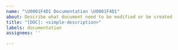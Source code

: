 ```yaml
---
name: "\U0001F4D1 Documentation \U0001F4D1"
about: Describe what document need to be modified or be created
title: "[DOC]: <simple-description>"
labels: documentation
assignees: ''

---
```




